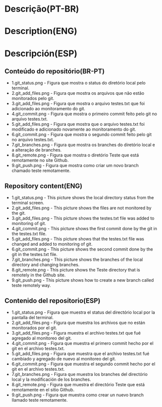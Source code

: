 # Descrição(PT-BR)
# Description(ENG)
# Descripción(ESP)

## Conteúdo do repositório(BR-PT)
+ 1.git_status.png - Figura que mostra o status do diretório local pelo terminal.
+ 2.git_add_files.png - Figura que mostra os arquivos que não estão monitorados pelo git. 
+ 3.git_add_files.png - Figura que mostra o arquivo testes.txt que foi adicionado ao monitoramento do git.
+ 4.git_commit.png - Figura que mostra o primeiro commit feito pelo git no arquivo testes.txt.
+ 5.git_add_files.png - Figura que mostra que o arquivo testes.txt foi modificado e adicionado novamente ao monitoramento do git.
+ 6.git_commit.png - Figura que mostra o segundo commit feito pelo git no arquivo testes.txt.
+ 7.git_branches.png - Figura que mostra os branches do diretório local e a alteração de branches.
+ 8.git_remote.png - Figura que mostra o diretório Teste que está remotamente no site Github.
+ 9.git_push.png - Figura que mostra como criar um novo branch chamado teste remotamente.

## Repository content(ENG)
+ 1.git_status.png - This picture shows the local directory status from the terminal screen.
+ 2.git_add_files.png - This picture shows the files are not monitored by the git.
+ 3.git_add_files.png - This picture shows the testes.txt file was added to monitoring of git.
+ 4.git_commit.png - This picture shows the first commit done by the git in the testes.txt file.
+ 5.git_add_files.png - This picture shows that the testes.txt file was changed and added to monitoring of git.
+ 6.git_commit.png - This picture shows the second commit done by the git in the testes.txt file.
+ 7.git_branches.png - This picture shows the branches of the local directory and changing branches. 
+ 8.git_remote.png - This picture shows the Teste directory that is remotely in the Github site.
+ 9.git_push.png - This picture shows how to create a new branch called teste remotely way. 

## Contenido del repositorio(ESP)
+ 1.git_status.png - Figura que muestra el status del directório local por la pantalla del terminal.
+ 2.git_add_files.png - Figura que muestra los archivos que no están monitorados por el git.
+ 3.git_add_files.png - Figura muestra el archivo testes.txt que fué agregado al monitoreo del git.
+ 4.git_commit.png - Figura que muestra el primero commit hecho por el git en el archivo testes.txt.
+ 5.git_add_files.png - Figura que muestra que el archivo testes.txt fué cambiado y agregado de nuevo al monitoreo del git. 
+ 6.git_commit.png - Figura que muestra el segundo commit hecho por el git en el archivo testes.txt.
+ 7.git_branches.png - Figura que muestra los branches del directório local y la modificación de los branches.
+ 8.git_remote.png - Figura que muestra el directório Teste que está remotamente en el sitio Github.
+ 9.git_push.png - Figura que muestra como crear un nuevo branch llamado teste remotamente.
